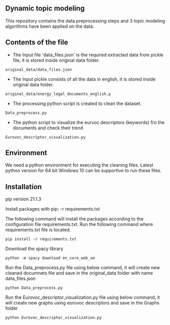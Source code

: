 ## Dynamic topic modeling

This repository contains the data preprocessing steps and 3 topic modeling algorithms have been applied on the data.

## Contents of the file

- The Input file 'data_files.json' is the required extracted data from pickle file, it is stored inside original data folder.
```
original_data/data_files.json
```

- The Input pickle consists of all the data in english, it is stored inside original data folder.
```
original_data/energy_legal_documents_english.p

```

- The processing python script is created to clean the dataset.
```
Data_preprocess.py

```

- The python script to visualize the eurvoc descriptors (keywords) fro the documents and check their trend

```
Eurovoc_descriptor_visualization.py

```

## Environment

We need a python environment for executing the cleaning files. Latest python version for 64 bit Windows 10 can be supportive to run these files.

## Installation

pip version 21.1.3

Install packages with pip: -r requirements.txt

The following command will install the packages according to the configuration file requirements.txt. 
Run the following command where requirements.txt file is located.

```
pip install -r requirements.txt

```

Download the spacy library

```
python -m spacy download en_core_web_sm

```

Run the Data_preprocess.py file using below command, it will create new cleaned documnets file and save in the original_data folder with name data_files.json

```
python Data_preprocess.py

```

Run the Eurovoc_descriptor_visualization.py  file using below command, it will create new graphs using eurovoc descriptors and save in the Graphs folder

```
python Eurovoc_descriptor_visualization.py

```

